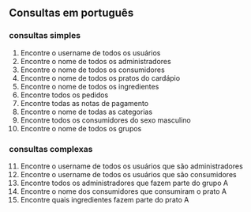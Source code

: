## Consultas em português

### consultas simples
01. Encontre o username de todos os usuários
02. Encontre o nome de todos os administradores
03. Encontre o nome de todos os consumidores
04. Encontre o nome de todos os pratos do cardápio
05. Encontre o nome de todos os ingredientes
06. Encontre todos os pedidos
07. Encontre todas as notas de pagamento
08. Encontre o nome de todas as categorias
09. Encontre todos os consumidores do sexo masculino
10. Encontre o nome de todos os grupos

### consultas complexas
11. Encontre o username de todos os usuários que são administradores
12. Encontre o username de todos os usuários que são consumidores
13. Encontre todos os administradores que fazem parte do grupo A
14. Encontre o nome dos consumidores que consumiram o prato A
15. Encontre quais ingredientes fazem parte do prato A
